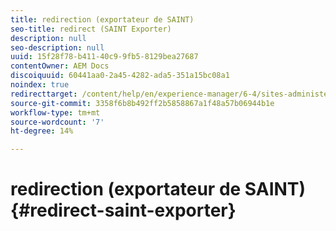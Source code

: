 ```yaml
---
title: redirection (exportateur de SAINT)
seo-title: redirect (SAINT Exporter)
description: null
seo-description: null
uuid: 15f28f78-b411-40c9-9fb5-8129bea27687
contentOwner: AEM Docs
discoiquuid: 60441aa0-2a45-4282-ada5-351a15bc08a1
noindex: true
redirecttarget: /content/help/en/experience-manager/6-4/sites-administering/adobeanalytics-classifications
source-git-commit: 3358f6b8b492ff2b5858867a1f48a57b06944b1e
workflow-type: tm+mt
source-wordcount: '7'
ht-degree: 14%

---
```



# redirection (exportateur de SAINT){#redirect-saint-exporter}

